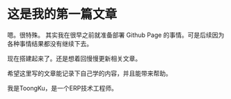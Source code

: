 # 这是我的第一篇文章

嗯。很特殊。
其实我在很早之前就准备部署 Github Page 的事情。可是后续因为各种事情结果都没有继续下去。

现在搭建起来了。还是想着回慢慢更新相关文章。

希望这里写的文章能记录下自己学的内容，并且能带来帮助。

我是ToongKu，是一个ERP技术工程师。



